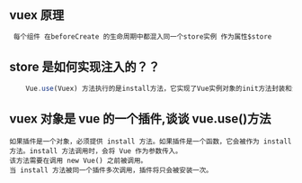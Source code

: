 ## vuex 原理

```js
 每个组件 在beforeCreate 的生命周期中都混入同一个store实例 作为属性$store
```

## store 是如何实现注入的？？

```js
    Vue.use(Vuex) 方法执行的是install方法，它实现了Vue实例对象的init方法封装和注入，使传入的store对象被设置到Vue上下文环境的$store中。因此在Vue Component任意地方都能够通过this.$store访问到该store。
```

## vuex 对象是 vue 的一个插件,谈谈 vue.use()方法

```
如果插件是一个对象，必须提供 install 方法。如果插件是一个函数，它会被作为 install 方法。install 方法调用时，会将 Vue 作为参数传入。
该方法需要在调用 new Vue() 之前被调用。
当 install 方法被同一个插件多次调用，插件将只会被安装一次。


```

